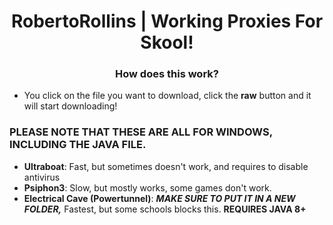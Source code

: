 <h1 align="center">
    RobertoRollins | Working Proxies For Skool!
</h1>
<h3 align="center">
    How does this work?
</h3>

* You click on the file you want to download, click the **raw** button and it will start downloading!
### PLEASE NOTE THAT THESE ARE ALL FOR WINDOWS, INCLUDING THE JAVA FILE.

* **Ultraboat**: Fast, but sometimes doesn't work, and requires to disable antivirus
* **Psiphon3**: Slow, but mostly works, some games don't work.
* **Electrical Cave (Powertunnel)**: ***MAKE SURE TO PUT IT IN A NEW FOLDER,*** Fastest, but some schools blocks this. **REQUIRES JAVA 8+**
